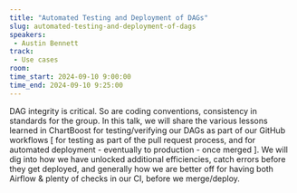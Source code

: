 ```yaml
---
title: "Automated Testing and Deployment of DAGs"
slug: automated-testing-and-deployment-of-dags
speakers:
 - Austin Bennett
track:
 - Use cases
room: 
time_start: 2024-09-10 9:00:00
time_end: 2024-09-10 9:25:00
---
```


DAG integrity is critical. So are coding conventions, consistency in standards for the group. In this talk, we will share the various lessons learned in ChartBoost for testing/verifying our DAGs as part of our GitHub workflows [ for testing as part of the pull request process, and for automated deployment - eventually to production - once merged ]. We will dig into how we have unlocked additional efficiencies, catch errors before they get deployed, and generally how we are better off for having both Airflow & plenty of checks in our CI, before we merge/deploy.